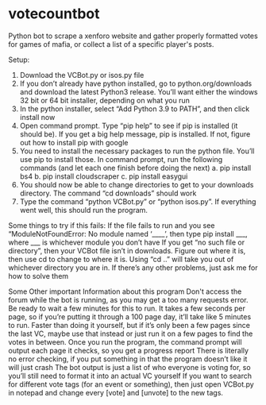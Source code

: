# votecountbot
Python bot to scrape a xenforo website and gather properly formatted votes for games of mafia, or collect a list of a specific player's posts.

Setup:
1. Download the VCBot.py or isos.py file
2. If you don’t already have python installed, go to python.org/downloads and download the latest Python3 release. You’ll want either the windows 32 bit or 64 bit installer, depending on what you run
3. In the python installer, select “Add Python 3.9 to PATH”, and then click install now
4. Open command prompt. Type “pip help” to see if pip is installed (it should be). If you get a big help message, pip is installed. If not, figure out how to install pip with google
5. You need to install the necessary packages to run the python file. You’ll use pip to install those. In command prompt, run the following commands (and let each one finish before doing the next)
a. pip install bs4
b. pip install cloudscraper
c. pip install easygui
6. You should now be able to change directories to get to your downloads directory. The command “cd downloads” should work
7. Type the command “python VCBot.py” or “python isos.py”. If everything went well, this should run the program.

Some things to try if this fails:
If the file fails to run and you see “ModuleNotFoundError: No module named ‘\_\_\_\_’, then type pip install \_\_\_, where ___ is whichever module you don’t have
If you get “no such file or directory”, then your VCBot file isn’t in downloads. Figure out where it is, then use cd to change to where it is. Using “cd ..” will take you out of whichever directory you are in.
If there’s any other problems, just ask me for how to solve them

Some Other important Information about this program
Don't access the forum while the bot is running, as you may get a too many requests error.
Be ready to wait a few minutes for this to run. It takes a few seconds per page, so if you’re putting it through a 100 page day, it’ll take like 5 minutes to run. Faster than doing it yourself, but if it’s only been a few pages since the last VC, maybe use that instead or just run it on a few pages to find the votes in between.
Once you run the program, the command prompt will output each page it checks, so you get a progress report
There is literally no error checking, if you put something in that the program doesn’t like it will just crash
The bot output is just a list of who everyone is voting for, so you’ll still need to format it into an actual VC yourself
If you want to search for different vote tags (for an event or something), then just open VCBot.py in notepad and change every [vote] and [unvote] to the new tags.
